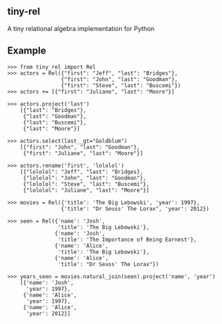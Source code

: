 tiny-rel
--------
  A tiny relational algebra implementation for Python

Example
-------
    >>> from tiny_rel import Rel
    >>> actors = Rel({"first": "Jeff", "last": "Bridges"},
                     {"first": "John", "last": "Goodman"},
                     {"first": "Steve", "last": "Buscemi"})
    >>> actors += [{"first": "Juliane", "last": "Moore"}]

    >>> actors.project('last')
        [{"last": "Bridges"},
         {"last": "Goodman"},
         {"last": "Buscemi"},
         {"last": "Moore"}]

    >>> actors.select(last__gt="Goldblum")
        [{"first": "John", "last": "Goodman"},
         {"first": "Juliane", "last": "Moore"}]

    >>> actors.rename('first', 'lololol')
        [{"lololol": "Jeff", "last": "Bridges},
         {"lololol": "John", "last": "Goodman"},
         {"lololol": "Steve", "last": "Buscemi"},
         {"lololol": "Juliane", "last": "Moore"}]

    >>> movies = Rel({'title': 'The Big Lebowski', 'year': 1997},
                     {'title': "Dr Seuss' The Lorax", 'year': 2012})

    >>> seen = Rel({'name': 'Josh', 
                    'title': 'The Big Lebowski'},
                   {'name': 'Josh',
                    'title': 'The Importance of Being Earnest'},
                   {'name': 'Alice',
                    'title': 'The Big Lebowski'},
                   {'name': 'Alice',
                    'title': "Dr Seuss' The Lorax"})

    >>> years_seen = movies.natural_join(seen).project('name', 'year')
        [{'name': 'Josh',
          'year': 1997},
         {'name': 'Alice',
          'year': 1997},
         {'name': 'Alice',
          'year': 2012}]

